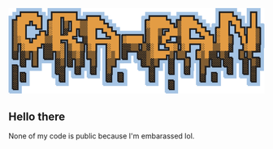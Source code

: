 ![Logo](logo-outlined2.svg)
## Hello there
None of my code is public because I'm embarassed lol.
<!---
Cra-ban/Cra-ban is a ✨ special ✨ repository because its `README.md` (this file) appears on your GitHub profile.
You can click the Preview link to take a look at your changes.
--->
